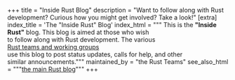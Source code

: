 +++
title = "Inside Rust Blog"
description = "Want to follow along with Rust development? Curious how you might get involved? Take a look!"
[extra]
index_title = 'The "Inside Rust" Blog'
index_html = """
This is the <b>"Inside Rust"</b> blog. This blog is aimed at those who wish \
to follow along with Rust development. The various \
<a href="https://www.rust-lang.org/governance">Rust teams and working groups</a> \
use this blog to post status updates, calls for help, and other \
similar announcements."""
maintained_by = "the Rust Teams"
see_also_html = """<a href="/index.html">the main Rust blog</a>"""
+++
